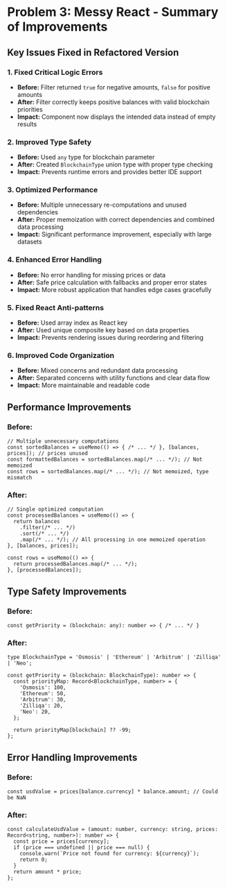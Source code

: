 # Problem 3: Messy React - Summary of Improvements

## Key Issues Fixed in Refactored Version

### 1. **Fixed Critical Logic Errors**
- **Before:** Filter returned `true` for negative amounts, `false` for positive amounts
- **After:** Filter correctly keeps positive balances with valid blockchain priorities
- **Impact:** Component now displays the intended data instead of empty results

### 2. **Improved Type Safety**
- **Before:** Used `any` type for blockchain parameter
- **After:** Created `BlockchainType` union type with proper type checking
- **Impact:** Prevents runtime errors and provides better IDE support

### 3. **Optimized Performance**
- **Before:** Multiple unnecessary re-computations and unused dependencies
- **After:** Proper memoization with correct dependencies and combined data processing
- **Impact:** Significant performance improvement, especially with large datasets

### 4. **Enhanced Error Handling**
- **Before:** No error handling for missing prices or data
- **After:** Safe price calculation with fallbacks and proper error states
- **Impact:** More robust application that handles edge cases gracefully

### 5. **Fixed React Anti-patterns**
- **Before:** Used array index as React key
- **After:** Used unique composite key based on data properties
- **Impact:** Prevents rendering issues during reordering and filtering

### 6. **Improved Code Organization**
- **Before:** Mixed concerns and redundant data processing
- **After:** Separated concerns with utility functions and clear data flow
- **Impact:** More maintainable and readable code

## Performance Improvements

### Before:
```tsx
// Multiple unnecessary computations
const sortedBalances = useMemo(() => { /* ... */ }, [balances, prices]); // prices unused
const formattedBalances = sortedBalances.map(/* ... */); // Not memoized
const rows = sortedBalances.map(/* ... */); // Not memoized, type mismatch
```

### After:
```tsx
// Single optimized computation
const processedBalances = useMemo(() => {
  return balances
    .filter(/* ... */)
    .sort(/* ... */)
    .map(/* ... */); // All processing in one memoized operation
}, [balances, prices]);

const rows = useMemo(() => {
  return processedBalances.map(/* ... */);
}, [processedBalances]);
```

## Type Safety Improvements

### Before:
```tsx
const getPriority = (blockchain: any): number => { /* ... */ }
```

### After:
```tsx
type BlockchainType = 'Osmosis' | 'Ethereum' | 'Arbitrum' | 'Zilliqa' | 'Neo';

const getPriority = (blockchain: BlockchainType): number => {
  const priorityMap: Record<BlockchainType, number> = {
    'Osmosis': 100,
    'Ethereum': 50,
    'Arbitrum': 30,
    'Zilliqa': 20,
    'Neo': 20,
  };
  
  return priorityMap[blockchain] ?? -99;
};
```

## Error Handling Improvements

### Before:
```tsx
const usdValue = prices[balance.currency] * balance.amount; // Could be NaN
```

### After:
```tsx
const calculateUsdValue = (amount: number, currency: string, prices: Record<string, number>): number => {
  const price = prices[currency];
  if (price === undefined || price === null) {
    console.warn(`Price not found for currency: ${currency}`);
    return 0;
  }
  return amount * price;
};
```